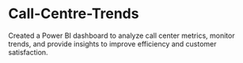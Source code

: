 # Call-Centre-Trends
Created a Power BI dashboard to analyze call center metrics, monitor trends, and provide insights to improve efficiency and customer satisfaction.
